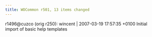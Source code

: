 ```yaml
---
title: WOCommon r501, 13 items changed
---
```


r1496@cuzco (orig r250): wincent | 2007-03-19 17:57:35 +0100 Initial import of basic help templates
